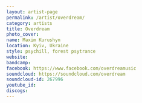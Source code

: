 ```yaml
---
layout: artist-page
permalink: /artist/overdream/
category: artists
title: Overdream
photo_cover: 
name: Maxim Kurushyn
location: Kyiv, Ukraine
style: psychill, forest psytrance
website: 
bandcamp: 
facebook: https://www.facebook.com/overdreamusic
soundcloud: https://soundcloud.com/overdream
soundcloud-id: 267996
youtube_id: 
discogs: 
---
```

